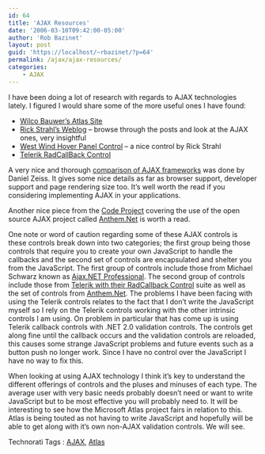 ```yaml
---
id: 64
title: 'AJAX Resources'
date: '2006-03-10T09:42:00-05:00'
author: 'Rob Bazinet'
layout: post
guid: 'https://localhost/~rbazinet/?p=64'
permalink: /ajax/ajax-resources/
categories:
    - AJAX
---
```


I have been doing a lot of research with regards to AJAX technologies lately. I figured I would share some of the more useful ones I have found:

- [Wilco Bauwer’s Atlas Site](https://www.wilcob.com/Wilco/Atlas.aspx)
- [Rick Strahl’s Weblog](https://west-wind.com/weblog/) – browse through the posts and look at the AJAX ones, very insightful
- [West Wind Hover Panel Control](https://www.west-wind.com/tools/wwHoverPanel/) – a nice control by Rick Strahl
- [Telerik RadCallBack Control](https://www.telerik.com/Default.aspx?PageId=2527)

A very nice and thorough [comparison of AJAX frameworks](https://www.daniel-zeiss.de/AJAXComparison/Results.htm) was done by Daniel Zeiss. It gives some nice details as far as browser support, developer support and page rendering size too. It’s well worth the read if you considering implementing AJAX in your applications.

Another nice piece from the [Code Project](https://www.codeproject.com/useritems/AnthemNET.asp) covering the use of the open source AJAX project called [Anthem.Net](https://sourceforge.net/projects/anthem-dot-net) is worth a read.

One note or word of caution regarding some of these AJAX controls is these controls break down into two categories; the first group being those controls that require you to create your own JavaScript to handle the callbacks and the second set of controls are encapsulated and shelter you from the JavaScript. The first group of controls include those from Michael Schwarz known as [Ajax.NET Professional](https://ajaxpro.schwarz-interactive.de/). The second group of controls include those from [Telerik with their RadCallback Control](https://www.telerik.com/Default.aspx?PageId=2527) suite as well as the set of controls from [Anthem.Net](https://sourceforge.net/projects/anthem-dot-net). The problems I have been facing with using the Telerik controls relates to the fact that I don’t write the JavaScript myself so I rely on the Telerik controls working with the other intrinsic controls I am using. On problem in particular that has come up is using Telerik callback controls with .NET 2.0 validation controls. The controls get along fine until the callback occurs and the validation controls are reloaded, this causes some strange JavaScript problems and future events such as a button push no longer work. Since I have no control over the JavaScript I have no way to fix this.

When looking at using AJAX technology I think it’s key to understand the different offerings of controls and the pluses and minuses of each type. The average user with very basic needs probably doesn’t need or want to write JavaScript but to be most effective you will probably need to. It will be interesting to see how the Microsoft Atlas project fairs in relation to this. Atlas is being touted as not having to write JavaScript and hopefully will be able to get along with it’s own non-AJAX validation controls. We will see.

Technorati Tags : [AJAX](https://technorati.com/tag/AJAX), [Atlas](https://technorati.com/tag/Atlas)